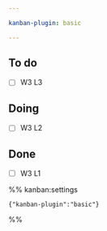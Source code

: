 ```yaml
---

kanban-plugin: basic

---
```


## To do

- [ ] W3 L3


## Doing

- [ ] W3 L2


## Done

- [ ] W3 L1




%% kanban:settings
```
{"kanban-plugin":"basic"}
```
%%